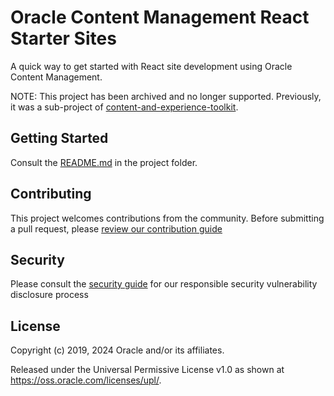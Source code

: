# Oracle Content Management React Starter Sites

A quick way to get started with React site development using Oracle Content Management.

NOTE: This project has been archived and no longer supported.  Previously, it was a sub-project of [content-and-experience-toolkit](https://github.com/oracle/content-and-experience-toolkit).

## Getting Started

Consult the [README.md](./react-starter-sites/README.md) in the project folder.

## Contributing

This project welcomes contributions from the community. Before submitting a pull request, please [review our contribution guide](./CONTRIBUTING.md)

## Security

Please consult the [security guide](./SECURITY.md) for our responsible security vulnerability disclosure process

## License

Copyright (c) 2019, 2024 Oracle and/or its affiliates.

Released under the Universal Permissive License v1.0 as shown at
<https://oss.oracle.com/licenses/upl/>.
